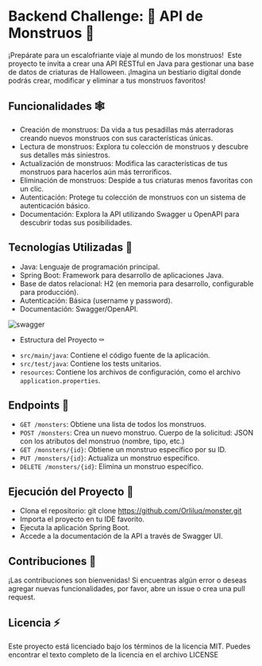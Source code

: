 # Backend Challenge: 👻 API de Monstruos 👻

¡Prepárate para un escalofriante viaje al mundo de los monstruos! ️ Este proyecto te invita a crear una API RESTful en Java para gestionar una base de datos de criaturas de Halloween. ¡Imagina un bestiario digital donde podrás crear, modificar y eliminar a tus monstruos favoritos!

## Funcionalidades 🕸️
+ Creación de monstruos: Da vida a tus pesadillas más aterradoras creando nuevos monstruos con sus características únicas. ‍
+ Lectura de monstruos: Explora tu colección de monstruos y descubre sus detalles más siniestros. ‍
+ Actualización de monstruos: Modifica las características de tus monstruos para hacerlos aún más terroríficos.
+ Eliminación de monstruos: Despide a tus criaturas menos favoritas con un clic.
+ Autenticación: Protege tu colección de monstruos con un sistema de autenticación básico.
+ Documentación: Explora la API utilizando Swagger u OpenAPI para descubrir todas sus posibilidades.

## Tecnologías Utilizadas 🎃
+ Java: Lenguaje de programación principal.
+ Spring Boot: Framework para desarrollo de aplicaciones Java.
+ Base de datos relacional: H2 (en memoria para desarrollo, configurable para producción).
+ Autenticación: Básica (username y password).
+ Documentación: Swagger/OpenAPI.

![swagger](https://github.com/user-attachments/assets/318ec114-bcca-439e-965d-2bab789d3724)

+ Estructura del Proyecto ⚰️
- `src/main/java`: Contiene el código fuente de la aplicación.
- `src/test/java`: Contiene los tests unitarios.
- `resources`: Contiene los archivos de configuración, como el archivo `application.properties`.

## Endpoints 🧛
+ `GET /monsters`: Obtiene una lista de todos los monstruos.
+ `POST /monsters`: Crea un nuevo monstruo. Cuerpo de la solicitud: JSON con los atributos del monstruo (nombre, tipo, etc.)
+ `GET /monsters/{id}`: Obtiene un monstruo específico por su ID.
+ `PUT /monsters/{id}`: Actualiza un monstruo específico.
+ `DELETE /monsters/{id}`: Elimina un monstruo específico.

## Ejecución del Proyecto 🧟
+ Clona el repositorio: git clone https://github.com/Orliluq/monster.git
+ Importa el proyecto en tu IDE favorito.
+ Ejecuta la aplicación Spring Boot.
+ Accede a la documentación de la API a través de Swagger UI.

## Contribuciones 🦹
¡Las contribuciones son bienvenidas! Si encuentras algún error o deseas agregar nuevas funcionalidades, por favor, abre un issue o crea una pull request.

## Licencia ⚡
Este proyecto está licenciado bajo los términos de la licencia MIT. Puedes encontrar el texto completo de la licencia en el archivo LICENSE
